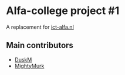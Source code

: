 # Alfa-college project #1
A replacement for [ict-alfa.nl](https://www.ict-alfa.nl)

## Main contributors
- [DuskM](https://github.com/DuskM)
- [MightyMurk](https://github.com/MightyMurk)
